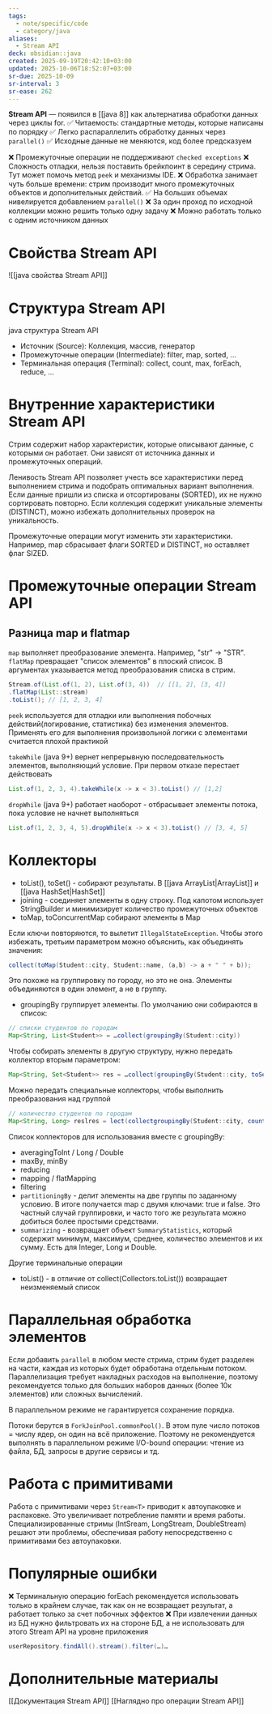 ```yaml
---
tags:
  - note/specific/code
  - category/java
aliases:
  - Stream API
deck: obsidian::java
created: 2025-09-19T20:42:10+03:00
updated: 2025-10-06T18:52:07+03:00
sr-due: 2025-10-09
sr-interval: 3
sr-ease: 262
---
```


**Stream API**
—
появился в [[java 8]] как альтернатива обработки данных через циклы for.
✅ Читаемость: стандартные методы, которые написаны по порядку
✅ Легко распараллелить обработку данных через `parallel()`
✅ Исходные данные не меняются, код более предсказуем

❌ Промежуточные операции не поддерживают `checked exceptions`
❌ Сложность отладки, нельзя поставить брейкпоинт в середину стрима. Тут может помочь метод `peek` и механизмы IDE.
❌ Обработка занимает чуть больше времени: стрим производит много промежуточных объектов и дополнительных действий. ✅ На больших объемах нивелируется добавлением `parallel()`
❌ За один проход по исходной коллекции можно решить только одну задачу
❌ Можно работать только с одним источником данных

# Свойства Stream API
![[java свойства Stream API]]

# Структура Stream API
java структура Stream API
- Источник (Source): Коллекция, массив, генератор
- Промежуточные операции (Intermediate): filter, map, sorted, ...
- Терминальная операция (Terminal): collect, count, max, forEach, reduce, ...

# Внутренние характеристики Stream API

Стрим содержит набор характеристик, которые описывают данные, с которыми он работает. Они зависят от источника данных и промежуточных операций.

Ленивость Stream API позволяет учесть все характеристики перед выполнением стрима и подобрать оптимальных вариант выполнения. Если данные пришли из списка и отсортированы (SORTED), их не нужно сортировать повторно. Если коллекция содержит уникальные элементы (DISTINCT), можно избежать дополнительных проверок на уникальность.

Промежуточные операции могут изменить эти характеристики. Например, map сбрасывает флаги SORTED и DISTINCT, но оставляет флаг SIZED.

# Промежуточные операции Stream API

## Разница map и flatmap

`map` выполняет преобразование элемента. Например, "str" -> "STR".
`flatMap` превращает "список элементов" в плоский список. В аргументах указывается метод преобразования списка в стрим.
```java
Stream.of(List.of(1, 2), List.of(3, 4))  // [[1, 2], [3, 4]]
.flatMap(List::stream)
.toList(); // [1, 2, 3, 4]

```

`peek` используется для отладки или выполнения побочных действий(логирование, статистика) без изменения элементов. Применять его для выполнения произвольной логики с элементами считается плохой практикой

`takeWhile` (java 9+) вернет непрерывную последовательность элементов, выполняющий условие. При первом отказе перестает действовать
```java
List.of(1, 2, 3, 4).takeWhile(x -> x < 3).toList() // [1,2]

```
`dropWhile` (java 9+) работает наоборот - отбрасывает элементы потока, пока условие не начнет выполняться
```java
List.of(1, 2, 3, 4, 5).dropWhile(x -> x < 3).toList() // [3, 4, 5]

```

# Коллекторы

- toList(), toSet() - собирают результаты. В [[java ArrayList|ArrayList]] и [[java HashSet|HashSet]]
- joining - соединяет элементы в одну строку. Под капотом использует StringBuilder и минимизирует количество промежуточных объектов
- toMap, toConcurrentMap собирают элементы в Map

Если ключи повторяются, то вылетит `IllegalStateException`. Чтобы этого избежать, третьим параметром можно объяснить, как объединять значения:
```java
collect(toMap(Student::city, Student::name, (a,b) -> a + " " + b));

```
Это похоже на группировку по городу, но это не она. Элементы объединяются в один элемент, а не в группу.

- groupingBy группирует элементы. По умолчанию они собираются в список:
```java
// списки студентов по городам
Map<String, List<Student>> = …collect(groupingBy(Student::city))

```
Чтобы собирать элементы в другую структуру, нужно передать коллектор вторым параметром:
```java
Map<String, Set<Student>> res = …collect(groupingBy(Student::city, toSet())

```
Можно передать специальные коллекторы, чтобы выполнить преобразования над группой
```java
// количество студентов по городам
Map<String, Long> reslres = lect(collectgroupingBy(Student::city, counting()))

```
Список коллекторов для использования вместе с groupingBy:
- averagingToInt / Long / Double
- maxBy, minBy
- reducing
- mapping / flatMapping
- filtering
- `partitioningBy` - делит элементы на две группы по заданному условию. В итоге получается map с двумя ключами: true и false. Это частный случай группировки, и часто того же результата можно добиться более простыми средствами.
- `summarizing` - возвращает объект `SummaryStatistics`, который содержит минимум, максимум, среднее, количество элементов и их сумму. Есть для Integer, Long и Double.

Другие терминальные операции

- toList() - в отличие от collect(Collectors.toList()) возвращает неизменяемый список

# Параллельная обработка элементов

Если добавить `parallel` в любом месте стрима, стрим будет разделен на части, каждая из которых будет обработана отдельным потоком. Параллелизация требует накладных расходов на выполнение, поэтому рекомендуется только для больших наборов данных (более 10к элементов) или сложных вычислений.

В параллельном режиме не гарантируется сохранение порядка.

Потоки берутся в `ForkJoinPool.commonPool()`. В этом пуле число потоков = числу ядер, он один на всё приложение. Поэтому не рекомендуется выполнять в параллельном режиме I/O-bound операции: чтение из файла, БД, запросы в другие сервисы и тд.

# Работа с примитивами

Работа с примитивами через `Stream<T>` приводит к автоупаковке и распаковке. Это увеличивает потребление памяти и время работы. Специализированные стримы (IntSream, LongStream, DoubleStream) решают эти проблемы, обеспечивая работу непосредственно с примитивами без автоупаковки.

# Популярные ошибки

❌ Терминальную операцию forEach рекомендуется использовать только в крайнем случае, так как он не возвращает результат, а работает только за счет побочных эффектов
❌ При извлечении данных из БД нужно фильтровать их на стороне БД, а не использовать для этого Stream API на уровне приложения
```java
userRepository.findAll().stream().filter(…)…

```

# Дополнительные материалы
[[Документация Stream API]]
[[Наглядно про операции Stream API]]
